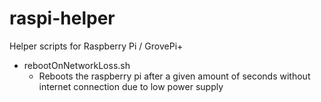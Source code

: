 # raspi-helper
Helper scripts for Raspberry Pi / GrovePi+

* rebootOnNetworkLoss.sh
  * Reboots the raspberry pi after a given amount of seconds without internet connection due to low power supply
  

